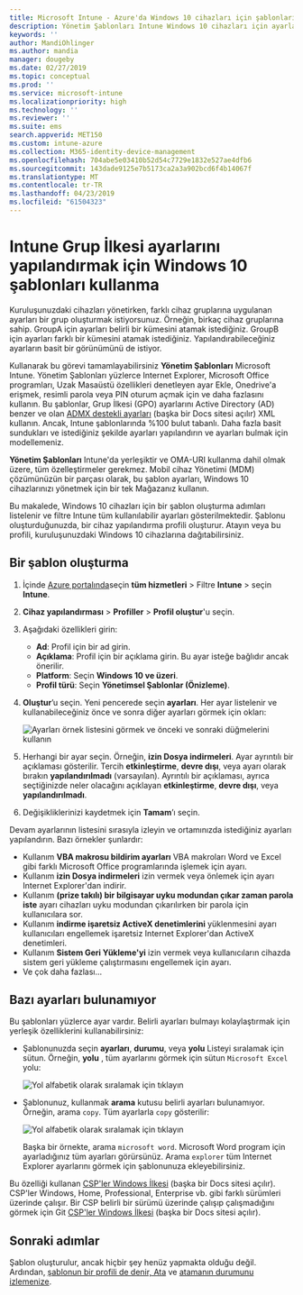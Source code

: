 ```yaml
---
title: Microsoft Intune - Azure'da Windows 10 cihazları için şablonları kullanma | Microsoft Docs
description: Yönetim Şablonları Intune Windows 10 cihazları için ayarlar grupları oluşturmak için kullanın. Bu ayarları bir cihaz yapılandırma profilinde de Office programları denetlemek, Internet Explorer özelliklerini güvenli, OneDrive erişimi denetlemek, Uzak Masaüstü özelliklerini kullanmak, otomatik etkinleştirmek, güç yönetimi ayarlarını ayarlayın, HTTP yazdırma, farklı bir kullanıcı için kullanın oturum açma seçenekleri ve olay günlüğünün boyutunu denetimi.
keywords: ''
author: MandiOhlinger
ms.author: mandia
manager: dougeby
ms.date: 02/27/2019
ms.topic: conceptual
ms.prod: ''
ms.service: microsoft-intune
ms.localizationpriority: high
ms.technology: ''
ms.reviewer: ''
ms.suite: ems
search.appverid: MET150
ms.custom: intune-azure
ms.collection: M365-identity-device-management
ms.openlocfilehash: 704abe5e03410b52d54c7729e1832e527ae4dfb6
ms.sourcegitcommit: 143dade9125e7b5173ca2a3a902bcd6f4b14067f
ms.translationtype: MT
ms.contentlocale: tr-TR
ms.lasthandoff: 04/23/2019
ms.locfileid: "61504323"
---
```

# <a name="use-windows-10-templates-to-configure-group-policy-settings-in-microsoft-intune"></a>Intune Grup İlkesi ayarlarını yapılandırmak için Windows 10 şablonları kullanma

Kuruluşunuzdaki cihazları yönetirken, farklı cihaz gruplarına uygulanan ayarları bir grup oluşturmak istiyorsunuz. Örneğin, birkaç cihaz gruplarına sahip. GroupA için ayarları belirli bir kümesini atamak istediğiniz. GroupB için ayarları farklı bir kümesini atamak istediğiniz. Yapılandırabileceğiniz ayarların basit bir görünümünü de istiyor.

Kullanarak bu görevi tamamlayabilirsiniz **Yönetim Şablonları** Microsoft Intune. Yönetim Şablonları yüzlerce Internet Explorer, Microsoft Office programları, Uzak Masaüstü özellikleri denetleyen ayar Ekle, Onedrive'a erişmek, resimli parola veya PIN oturum açmak için ve daha fazlasını kullanın. Bu şablonlar, Grup İlkesi (GPO) ayarlarını Active Directory (AD) benzer ve olan [ADMX destekli ayarları](https://docs.microsoft.com/windows/client-management/mdm/understanding-admx-backed-policies) (başka bir Docs sitesi açılır) XML kullanın. Ancak, Intune şablonlarında %100 bulut tabanlı. Daha fazla basit sundukları ve istediğiniz şekilde ayarları yapılandırın ve ayarları bulmak için modellemeniz.

**Yönetim Şablonları** Intune'da yerleşiktir ve OMA-URI kullanma dahil olmak üzere, tüm özelleştirmeler gerekmez. Mobil cihaz Yönetimi (MDM) çözümünüzün bir parçası olarak, bu şablon ayarları, Windows 10 cihazlarınızı yönetmek için bir tek Mağazanız kullanın.

Bu makalede, Windows 10 cihazları için bir şablon oluşturma adımları listelenir ve filtre Intune tüm kullanılabilir ayarları gösterilmektedir. Şablonu oluşturduğunuzda, bir cihaz yapılandırma profili oluşturur. Atayın veya bu profili, kuruluşunuzdaki Windows 10 cihazlarına dağıtabilirsiniz.

## <a name="create-a-template"></a>Bir şablon oluşturma

1. İçinde [Azure portalında](https://portal.azure.com)seçin **tüm hizmetleri** > Filtre **Intune** > seçin **Intune**.
2. **Cihaz yapılandırması** > **Profiller** > **Profil oluştur**'u seçin.
3. Aşağıdaki özellikleri girin:

    - **Ad**: Profil için bir ad girin.
    - **Açıklama**: Profil için bir açıklama girin. Bu ayar isteğe bağlıdır ancak önerilir.
    - **Platform**: Seçin **Windows 10 ve üzeri**.
    - **Profil türü**: Seçin **Yönetimsel Şablonlar (Önizleme)**.

4. **Oluştur**’u seçin. Yeni pencerede seçin **ayarları**. Her ayar listelenir ve kullanabileceğiniz önce ve sonra diğer ayarları görmek için okları:

    ![Ayarları örnek listesini görmek ve önceki ve sonraki düğmelerini kullanın](./media/administrative-templates-windows/sample-settings-list-next-page.png)

5. Herhangi bir ayar seçin. Örneğin, **izin Dosya indirmeleri**. Ayar ayrıntılı bir açıklaması gösterilir. Tercih **etkinleştirme**, **devre dışı**, veya ayarı olarak bırakın **yapılandırılmadı** (varsayılan). Ayrıntılı bir açıklaması, ayrıca seçtiğinizde neler olacağını açıklayan **etkinleştirme**, **devre dışı**, veya **yapılandırılmadı**.
6. Değişikliklerinizi kaydetmek için **Tamam**’ı seçin.

Devam ayarlarının listesini sırasıyla izleyin ve ortamınızda istediğiniz ayarları yapılandırın. Bazı örnekler şunlardır:

- Kullanım **VBA makrosu bildirim ayarları** VBA makroları Word ve Excel gibi farklı Microsoft Office programlarında işlemek için ayarı.
- Kullanım **izin Dosya indirmeleri** izin vermek veya önlemek için ayarı Internet Explorer'dan indirir.
- Kullanım **(prize takılı) bir bilgisayar uyku modundan çıkar zaman parola iste** ayarı cihazları uyku modundan çıkarılırken bir parola için kullanıcılara sor.
- Kullanım **indirme işaretsiz ActiveX denetimlerini** yüklenmesini ayarı kullanıcıları engellemek işaretsiz Internet Explorer'dan ActiveX denetimleri.
- Kullanım **Sistem Geri Yükleme'yi** izin vermek veya kullanıcıların cihazda sistem geri yükleme çalıştırmasını engellemek için ayarı.
- Ve çok daha fazlası...

## <a name="find-some-settings"></a>Bazı ayarları bulunamıyor

Bu şablonları yüzlerce ayar vardır. Belirli ayarları bulmayı kolaylaştırmak için yerleşik özelliklerini kullanabilirsiniz:

- Şablonunuzda seçin **ayarları**, **durumu**, veya **yolu** Listeyi sıralamak için sütun. Örneğin, **yolu** , tüm ayarlarını görmek için sütun `Microsoft Excel` yolu:

  ![Yol alfabetik olarak sıralamak için tıklayın](./media/administrative-templates-windows/path-filter-shows-excel-options.png)

- Şablonunuz, kullanmak **arama** kutusu belirli ayarları bulunamıyor. Örneğin, arama `copy`. Tüm ayarlarla `copy` gösterilir:

  ![Yol alfabetik olarak sıralamak için tıklayın](./media/administrative-templates-windows/search-copy-settings.png)

  Başka bir örnekte, arama `microsoft word`. Microsoft Word program için ayarladığınız tüm ayarları görürsünüz. Arama `explorer` tüm Internet Explorer ayarlarını görmek için şablonunuza ekleyebilirsiniz.

Bu özelliği kullanan [CSP'ler Windows İlkesi](https://docs.microsoft.com/windows/client-management/mdm/policy-configuration-service-provider#admx-backed-policies) (başka bir Docs sitesi açılır). CSP'ler Windows, Home, Professional, Enterprise vb. gibi farklı sürümleri üzerinde çalışır. Bir CSP belirli bir sürümü üzerinde çalışıp çalışmadığını görmek için Git [CSP'ler Windows İlkesi](https://docs.microsoft.com/windows/client-management/mdm/policy-configuration-service-provider#admx-backed-policies) (başka bir Docs sitesi açılır).

## <a name="next-steps"></a>Sonraki adımlar

Şablon oluşturulur, ancak hiçbir şey henüz yapmakta olduğu değil. Ardından, [şablonun bir profili de denir, Ata](device-profile-assign.md) ve [atamanın durumunu izlemenize](device-profile-monitor.md).
